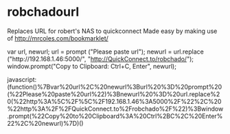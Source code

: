 # robchadourl
Replaces URL for robert's NAS to quickconnect
Made easy by making use of http://mrcoles.com/bookmarklet/

var url, newurl;
url = prompt ("Please paste url");
newurl = url.replace ("http:\/\/192.168.1.46:5000/", "http://QuickConnect.to/robchado/");
window.prompt("Copy to Clipboard: Ctrl+C, Enter", newurl);

javascript:(function()%7Bvar%20url%2C%20newurl%3Burl%20%3D%20prompt%20(%22Please%20paste%20url%22)%3Bnewurl%20%3D%20url.replace%20(%22http%3A%5C%2F%5C%2F192.168.1.46%3A5000%2F%22%2C%20%22http%3A%2F%2FQuickConnect.to%2Frobchado%2F%22)%3Bwindow.prompt(%22Copy%20to%20Clipboard%3A%20Ctrl%2BC%2C%20Enter%22%2C%20newurl)%7D)()
